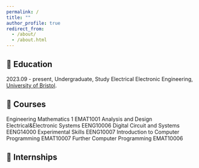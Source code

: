 ```yaml
---
permalink: /
title: ""
author_profile: true
redirect_from: 
  - /about/
  - /about.html
---
```




📖 Education
------
2023.09 - present, Undergraduate, Study Electrical Electronic Engineering, [University of Bristol](https://www.bristol.ac.uk).

📑 Courses
------
Engineering Mathematics 1 EMAT1001
Analysis and Design Electrical&Electronic Systems EENG10006
Digital Circuit and Systems EENG14000
Experimental Skills EENG10007
Introduction to Computer Programming EMAT10007
Further Computer Programming EMAT10006

💼 Internships
------
